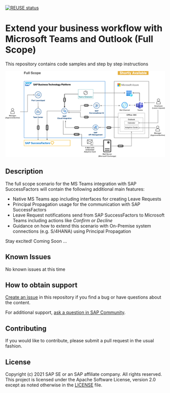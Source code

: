 [![REUSE status](https://api.reuse.software/badge/github.com/SAP-samples/btp-extend-workflow-cai-msteams)](https://api.reuse.software/info/github.com/SAP-samples/btp-extend-workflow-cai-msteams)

# Extend your business workflow with Microsoft Teams and Outlook (Full Scope)

This repository contains code samples and step by step instructions 

![Solution Architecture](./images/Full%20Scope.png)

## Description

The full scope scenario for the MS Teams integration with SAP SuccessFactors will contain the following additional main features:

- Native MS Teams app including interfaces for creating Leave Requests
- Principal Propagation usage for the communication with SAP SuccessFactors
- Leave Request notifications send from SAP SuccessFactors to Microsoft Teams including actions like *Confirm or Decline*
- Guidance on how to extend this scenario with On-Premise system connections (e.g. S/4HANA) using Principal Propagation

Stay excited! Coming Soon ...
## Known Issues

No known issues at this time
## How to obtain support

[Create an issue](https://github.com/SAP-samples/btp-extend-workflow-cai-msteams/issues) in this repository if you find a bug or have questions about the content.
 
For additional support, [ask a question in SAP Community](https://answers.sap.com/questions/ask.html).

## Contributing

If you would like to contribute, please submit a pull request in the usual fashion.

## License
Copyright (c) 2021 SAP SE or an SAP affiliate company. All rights reserved. This project is licensed under the Apache Software License, version 2.0 except as noted otherwise in the [LICENSE](LICENSES/Apache-2.0.txt) file.
